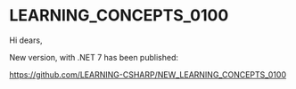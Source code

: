 # LEARNING_CONCEPTS_0100

Hi dears,

New version, with .NET 7 has been published:

https://github.com/LEARNING-CSHARP/NEW_LEARNING_CONCEPTS_0100
